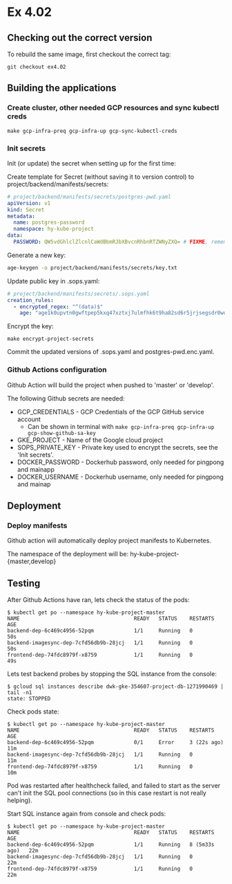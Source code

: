 # Ex 4.02

## Checking out the correct version

To rebuild the same image, first checkout the correct tag:

```
git checkout ex4.02
```

## Building the applications

### Create cluster, other needed GCP resources and sync kubectl creds

```
make gcp-infra-preq gcp-infra-up gcp-sync-kubectl-creds
```

### Init secrets

Init (or update) the secret when setting up for the first time:

Create template for Secret (without saving it to version control) to
project/backend/manifests/secrets:

```yml
# project/backend/manifests/secrets/postgres-pwd.yaml
apiVersion: v1
kind: Secret
metadata:
  name: postgres-password
  namespace: hy-kube-project
data:
  PASSWORD: QW5vdGhlclZlcnlCaWdBbmRJbXBvcnRhbnRTZWNyZXQ= # FIXME, remember to encode to base64
```

Generate a new key:
```bash
age-keygen -o project/backend/manifests/secrets/key.txt
```

Update public key in .sops.yaml:
```yml
# project/backend/manifests/secrets/.sops.yaml
creation_rules:
  - encrypted_regex: "^(data)$"
    age: "age1k0upvtn0gwftpep5kxq47xztxj7ulmfhk6t9ha82sd6r5jrjsegsdr0wua" # FIXME
```

Encrypt the key:
```
make encrypt-project-secrets
```

Commit the updated versions of .sops.yaml and postgres-pwd.enc.yaml.

### Github Actions configuration

Github Action will build the project when pushed to 'master' or 'develop'.

The following Github secrets are needed:

* GCP_CREDENTIALS - GCP Credentials of the GCP GitHub service account
  * Can be shown in terminal with `make gcp-infra-preq gcp-infra-up gcp-show-github-sa-key`
* GKE_PROJECT - Name of the Google cloud project
* SOPS_PRIVATE_KEY - Private key used to encrypt the secrets, see the 'Init secrets'.
* DOCKER_PASSWORD - Dockerhub password, only needed for pingpong and mainapp
* DOCKER_USERNAME - Dockerhub username, only needed for pingpong and mainap

## Deployment

### Deploy manifests

Github action will automatically deploy project manifests to Kubernetes.

The namespace of the deployment will be:
hy-kube-project-{master,develop}

## Testing

After Github Actions have ran, lets check the status of the pods:

```
$ kubectl get po --namespace hy-kube-project-master
NAME                                     READY   STATUS    RESTARTS   AGE
backend-dep-6c469c4956-52pqm             1/1     Running   0          50s
backend-imagesync-dep-7cfd56db9b-28jcj   1/1     Running   0          50s
frontend-dep-74fdc8979f-x8759            1/1     Running   0          49s
```

Lets test backend probes by stopping the SQL instance from the console:

```
$ gcloud sql instances describe dwk-gke-354607-project-db-1271990469 | tail -n1
state: STOPPED
```

Check pods state:

```
$ kubectl get po --namespace hy-kube-project-master
NAME                                     READY   STATUS    RESTARTS      AGE
backend-dep-6c469c4956-52pqm             0/1     Error     3 (22s ago)   11m
backend-imagesync-dep-7cfd56db9b-28jcj   1/1     Running   0             11m
frontend-dep-74fdc8979f-x8759            1/1     Running   0             10m
```

Pod was restarted after healthcheck failed, and failed to start as the server can't init the SQL pool connections (so in this case restart is not really helping).

Start SQL instance again from console and check pods:

```
$ kubectl get po --namespace hy-kube-project-master
NAME                                     READY   STATUS    RESTARTS        AGE
backend-dep-6c469c4956-52pqm             1/1     Running   8 (5m33s ago)   22m
backend-imagesync-dep-7cfd56db9b-28jcj   1/1     Running   0               22m
frontend-dep-74fdc8979f-x8759            1/1     Running   0               22m
```

